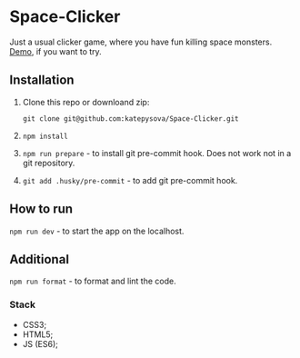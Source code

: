 # Space-Clicker

Just a usual clicker game, where you have fun killing space monsters.  
[Demo](https://katepysova.github.io/Space-Clicker/), if you want to try.

## Installation

1. Clone this repo or downloand zip:

   `git clone git@github.com:katepysova/Space-Clicker.git`

2. `npm install`

3. `npm run prepare` - to install git pre-commit hook. Does not work not in a git repository.

4. `git add .husky/pre-commit` - to add git pre-commit hook.

## How to run

`npm run dev` - to start the app on the localhost.

## Additional

`npm run format` - to format and lint the code.

### Stack

- CSS3;
- HTML5;
- JS (ES6);
